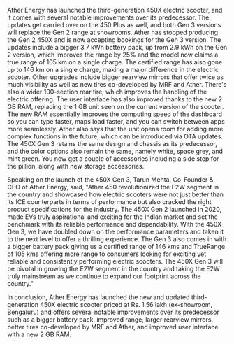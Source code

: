 Ather Energy has launched the third-generation 450X electric scooter, and it comes with several notable improvements over its predecessor. The updates get carried over on the 450 Plus as well, and both Gen 3 versions will replace the Gen 2 range at showrooms. Ather has stopped producing the Gen 2 450X and is now accepting bookings for the Gen 3 version. The updates include a bigger 3.7 kWh battery pack, up from 2.9 kWh on the Gen 2 version, which improves the range by 25% and the model now claims a true range of 105 km on a single charge. The certified range has also gone up to 146 km on a single charge, making a major difference in the electric scooter. Other upgrades include bigger rearview mirrors that offer twice as much visibility as well as new tires co-developed by MRF and Ather. There's also a wider 100-section rear tire, which improves the handling of the electric offering. The user interface has also improved thanks to the new 2 GB RAM, replacing the 1 GB unit seen on the current version of the scooter. The new RAM essentially improves the computing speed of the dashboard so you can type faster, maps load faster, and you can switch between apps more seamlessly. Ather also says that the unit opens room for adding more complex functions in the future, which can be introduced via OTA updates. The 450X Gen 3 retains the same design and chassis as its predecessor, and the color options also remain the same, namely white, space grey, and mint green. You now get a couple of accessories including a side step for the pillion, along with new storage accessories.

Speaking on the launch of the 450X Gen 3, Tarun Mehta, Co-Founder & CEO of Ather Energy, said, "Ather 450 revolutionized the E2W segment in the country and showcased how electric scooters were not just better than its ICE counterparts in terms of performance but also cracked the right product specifications for the industry. The 450X Gen 2 launched in 2020, made EVs truly aspirational and exciting for the Indian market and set the benchmark with its reliable performance and dependability. With the 450X Gen 3, we have doubled down on the performance parameters and taken it to the next level to offer a thrilling experience. The Gen 3 also comes in with a bigger battery pack giving us a certified range of 146 kms and TrueRange of 105 kms offering more range to consumers looking for exciting yet reliable and consistently performing electric scooters. The 450X Gen 3 will be pivotal in growing the E2W segment in the country and taking the E2W truly mainstream as we continue to expand our footprint across the country."

In conclusion, Ather Energy has launched the new and updated third-generation 450X electric scooter priced at Rs. 1.56 lakh (ex-showroom, Bengaluru) and offers several notable improvements over its predecessor such as a bigger battery pack, improved range, larger rearview mirrors, better tires co-developed by MRF and Ather, and improved user interface with a new 2 GB RAM.